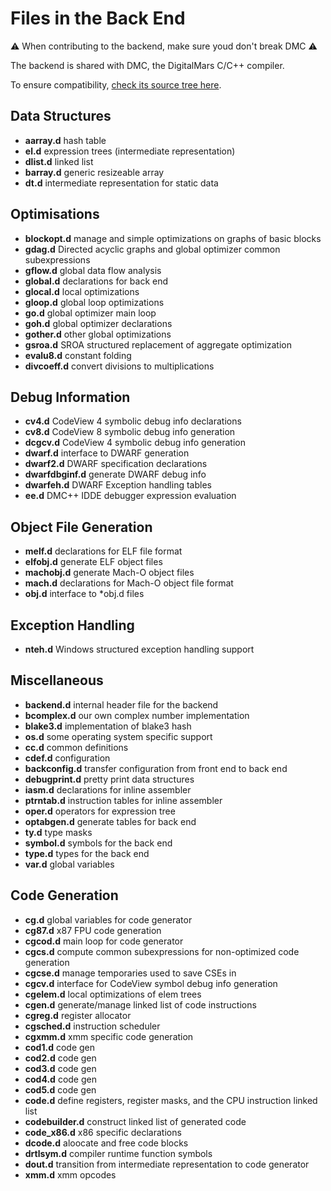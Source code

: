 Files in the Back End
=====================

:warning: When contributing to the backend, make sure youd don't break DMC :warning:

The backend is shared with DMC, the DigitalMars C/C++ compiler.

To ensure compatibility, [check its source tree here](https://github.com/DigitalMars/Compiler/tree/master/dm/src/dmc).

Data Structures
---------------
* **aarray.d**        hash table
* **el.d**            expression trees (intermediate representation)
* **dlist.d**         linked list
* **barray.d**        generic resizeable array
* **dt.d**            intermediate representation for static data

Optimisations
-------------

* **blockopt.d**      manage and simple optimizations on graphs of basic blocks
* **gdag.d**          Directed acyclic graphs and global optimizer common subexpressions
* **gflow.d**         global data flow analysis
* **global.d**        declarations for back end
* **glocal.d**        local optimizations
* **gloop.d**         global loop optimizations
* **go.d**            global optimizer main loop
* **goh.d**           global optimizer declarations
* **gother.d**        other global optimizations
* **gsroa.d**         SROA structured replacement of aggregate optimization
* **evalu8.d**        constant folding
* **divcoeff.d**      convert divisions to multiplications

Debug Information
-----------------

* **cv4.d**           CodeView 4 symbolic debug info declarations
* **cv8.d**           CodeView 8 symbolic debug info generation
* **dcgcv.d**         CodeView 4 symbolic debug info generation
* **dwarf.d**         interface to DWARF generation
* **dwarf2.d**        DWARF specification declarations
* **dwarfdbginf.d**   generate DWARF debug info
* **dwarfeh.d**       DWARF Exception handling tables
* **ee.d**            DMC++ IDDE debugger expression evaluation

Object File Generation
----------------------

* **melf.d**          declarations for ELF file format
* **elfobj.d**        generate ELF object files
* **machobj.d**       generate Mach-O object files
* **mach.d**          declarations for Mach-O object file format
* **obj.d**           interface to *obj.d files

Exception Handling
------------------

* **nteh.d**          Windows structured exception handling support

Miscellaneous
-------------

* **backend.d**       internal header file for the backend
* **bcomplex.d**      our own complex number implementation
* **blake3.d**        implementation of blake3 hash
* **os.d**            some operating system specific support
* **cc.d**            common definitions
* **cdef.d**          configuration
* **backconfig.d**    transfer configuration from front end to back end
* **debugprint.d**    pretty print data structures
* **iasm.d**          declarations for inline assembler
* **ptrntab.d**       instruction tables for inline assembler
* **oper.d**          operators for expression tree
* **optabgen.d**      generate tables for back end
* **ty.d**            type masks
* **symbol.d**        symbols for the back end
* **type.d**          types for the back end
* **var.d**           global variables

Code Generation
---------------

* **cg.d**            global variables for code generator
* **cg87.d**          x87 FPU code generation
* **cgcod.d**         main loop for code generator
* **cgcs.d**          compute common subexpressions for non-optimized code generation
* **cgcse.d**         manage temporaries used to save CSEs in
* **cgcv.d**          interface for CodeView symbol debug info generation
* **cgelem.d**        local optimizations of elem trees
* **cgen.d**          generate/manage linked list of code instructions
* **cgreg.d**         register allocator
* **cgsched.d**       instruction scheduler
* **cgxmm.d**         xmm specific code generation
* **cod1.d**          code gen
* **cod2.d**          code gen
* **cod3.d**          code gen
* **cod4.d**          code gen
* **cod5.d**          code gen
* **code.d**          define registers, register masks, and the CPU instruction linked list
* **codebuilder.d**   construct linked list of generated code
* **code_x86.d**      x86 specific declarations
* **dcode.d**         aloocate and free code blocks
* **drtlsym.d**       compiler runtime function symbols
* **dout.d**           transition from intermediate representation to code generator
* **xmm.d**           xmm opcodes
